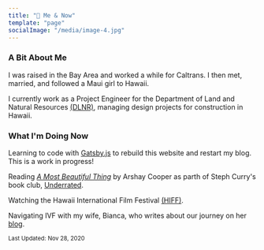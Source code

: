 ```yaml
---
title: "🌱 Me & Now"
template: "page"
socialImage: "/media/image-4.jpg"
---
```

### A Bit About Me

I was raised in the Bay Area and worked a while for Caltrans. I then met, married, and followed a Maui girl to Hawaii. 

I currently work as a Project Engineer for the Department of Land and Natural Resources [(DLNR)](https://dlnr.hawaii.gov/), managing design projects for construction in Hawaii.
### What I'm Doing Now

Learning to code with [Gatsby.js](https://www.gatsbyjs.com/docs/gatsby-core-philosophy/) to rebuild this website and restart my blog. This is a work in progress!

Reading [*A Most Beautiful Thing*](https://www.amostbeautifulthing.com/book/) by Arshay Cooper as parth of Steph Curry's book club, [Underrated](https://www.washingtonpost.com/entertainment/books/steph-curry-book-club/2020/10/17/973873c0-0dac-11eb-b1e8-16b59b92b36d_story.html).

Watching the Hawaii International Film Festival [(HIFF)](https://hiff.org/).

Navigating IVF with my wife, Bianca, who writes about our journey on her [blog](https://ifmypunanicouldtalk.com/).

<sub>Last Updated: Nov 28, 2020</sub>